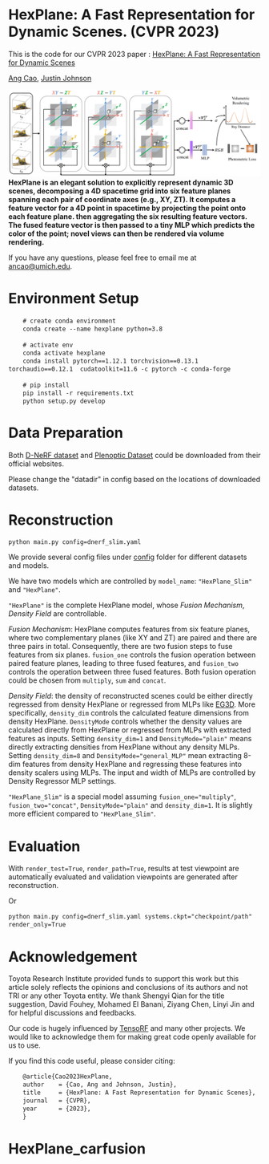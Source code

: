 # HexPlane: A Fast Representation for Dynamic Scenes. (CVPR 2023)
This is the code for our CVPR 2023 paper :
[HexPlane: A Fast Representation for Dynamic Scenes](https://caoang327.github.io/HexPlane/)

[Ang Cao](https://caoang327.github.io),
[Justin Johnson](https://web.eecs.umich.edu/~justincj)

![image](docs/method.png)
**HexPlane is an elegant solution to explicitly represent dynamic 3D scenes, decomposing a 4D spacetime grid into six feature planes spanning each pair of coordinate axes (e.g., XY, ZT). It computes a feature vector for a 4D point in spacetime by projecting the point onto each feature plane. then aggregating the six resulting feature vectors. The fused feature vector is then passed to a tiny MLP which predicts the color of the point; novel views can then be rendered via volume rendering.** 

If you have any questions, please feel free to email me at ancao@umich.edu.

# Environment Setup
```
    # create conda environment
    conda create --name hexplane python=3.8
    
    # activate env
    conda activate hexplane
    conda install pytorch==1.12.1 torchvision==0.13.1 torchaudio==0.12.1  cudatoolkit=11.6 -c pytorch -c conda-forge

    # pip install 
    pip install -r requirements.txt
    python setup.py develop

```
# Data Preparation
Both [D-NeRF dataset](https://github.com/albertpumarola/D-NeRF)  and [Plenoptic Dataset](https://github.com/facebookresearch/Neural_3D_Video) could be downloaded from their official websites. 

Please change the "datadir" in config based on the locations of downloaded datasets.

# Reconstruction
```
python main.py config=dnerf_slim.yaml
```
We provide several config files under [config](./config/) folder for different datasets and models.

We have two models which are controlled by `model_name`: `"HexPlane_Slim"` and `"HexPlane"`.

`"HexPlane"` is the complete HexPlane model, whose *Fusion Mechanism*, *Density Field* are controllable. 

*Fusion Mechanism*: HexPlane computes features from six feature planes, where two complementary planes (like XY and ZT) are paired and there are three pairs in total. 
Consequently, there are two fusion steps to fuse features from six planes. 
`fusion_one` controls the fusion operation between paired feature planes, leading to three fused features, and `fusion_two` controls the operation between three fused features.
Both fusion operation could be chosen from `multiply`, `sum` and `concat`.

*Density Field*: the density of reconstructed scenes could be either directly regressed from density HexPlane or regressed from MLPs like [EG3D](https://nvlabs.github.io/eg3d/). More specifically, `density_dim` controls the calculated feature dimensions from density HexPlane. `DensityMode` controls whether the density values are calculated directly from HexPlane or regressed from MLPs with extracted features as inputs. 
Setting `density_dim=1` and `DensityMode="plain"` means directly extracting densities from HexPlane without any density MLPs.
Setting `density_dim=8` and `DensityMode="general_MLP"` mean extracting 8-dim features from density HexPlane and regressing these features into density scalers using MLPs. The input and width of MLPs are controlled by Density Regressor MLP settings.

`"HexPlane_Slim"` is a special model assuming `fusion_one="multiply"`, `fusion_two="concat"`,
`DensityMode="plain"`  and `density_dim=1`. It is slightly more efficient compared to `"HexPlane_Slim"`.

# Evaluation
With `render_test=True`, `render_path=True`, results at test viewpoint are automatically evaluated and validation viewpoints are generated after reconstruction.  

Or
```
python main.py config=dnerf_slim.yaml systems.ckpt="checkpoint/path" render_only=True
```


# Acknowledgement
Toyota Research Institute provided funds to support this work but this article solely reflects the opinions and conclusions of its authors and not TRI or any other Toyota entity. We thank Shengyi Qian for the title suggestion, David Fouhey, Mohamed El Banani, Ziyang Chen, Linyi Jin and for helpful discussions and feedbacks.

Our code is hugely influenced by [TensoRF](https://github.com/apchenstu/TensoRF) and many other projects.
We would like to acknowledge them for making great code openly available for us to use.



If you find this code useful, please consider citing:
```
    @article{Cao2023HexPlane,
    author    = {Cao, Ang and Johnson, Justin},
    title     = {HexPlane: A Fast Representation for Dynamic Scenes},
    journal   = {CVPR},
    year      = {2023},
    }
```
# HexPlane_carfusion

